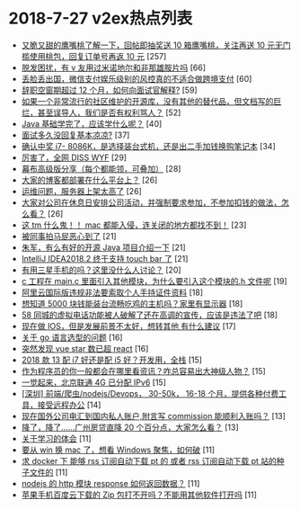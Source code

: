 # 2018-7-27 v2ex热点列表

+ [又脆又甜的鹰嘴桃了解一下，回帖即抽奖送 10 箱鹰嘴桃，关注再送 10 元无门槛使用桃包，回复订单号再返 10 元](https://www.v2ex.com/t/474644#reply257) [257]
+ [脱发困扰，有 v 友用过米诺地尔和非那雄胺片吗](https://www.v2ex.com/t/474573#reply66) [66]
+ [丢脸丢出国，微信支付娱乐级别的风控真的不适合做跨境支付](https://www.v2ex.com/t/474546#reply60) [60]
+ [辞职空窗期超过 12 个月，如何向面试官解释?](https://www.v2ex.com/t/474588#reply59) [59]
+ [如果一个非常流行的社区维护的开源库，没有其他的替代品，但文档写的巨烂，甚至误导人，我们是否有权利骂人？](https://www.v2ex.com/t/474593#reply52) [52]
+ [Java 基础学完了，应该学什么呢？](https://www.v2ex.com/t/474548#reply40) [40]
+ [面试多久没回复基本凉凉?](https://www.v2ex.com/t/474586#reply37) [37]
+ [确认中奖 i7- 8086K，是选择装台式机，还是出二手加钱换购笔记本](https://www.v2ex.com/t/474597#reply34) [34]
+ [厉害了，全网 DISS WYF](https://www.v2ex.com/t/474642#reply29) [29]
+ [幕布高级版分享（每个都能领，可叠加）](https://www.v2ex.com/t/474552#reply28) [28]
+ [大家的博客都部署在什么平台上？](https://www.v2ex.com/t/474630#reply26) [26]
+ [运维问题，服务器上架太高了](https://www.v2ex.com/t/474680#reply26) [26]
+ [大家对公司在休息日安排公司活动，并强制要求参加，不参加扣钱的做法，怎么看？](https://www.v2ex.com/t/474561#reply26) [26]
+ [这 tm 什么鬼！！ mac 都能入侵，连关闭的地方都找不到！](https://www.v2ex.com/t/474594#reply23) [23]
+ [被同事拍马屁恶心到了](https://www.v2ex.com/t/474648#reply21) [21]
+ [朱军，有么有好的开源 Java 项目介绍一下](https://www.v2ex.com/t/474563#reply21) [21]
+ [IntelliJ IDEA2018.2 终于支持 touch bar 了](https://www.v2ex.com/t/474614#reply21) [21]
+ [有用三星手机的吗？这里没什么人讨论？](https://www.v2ex.com/t/474652#reply20) [20]
+ [c 工程在 main.c 里面引入其他模块，为什么要引入这个模块的.h 文件呢](https://www.v2ex.com/t/474567#reply19) [19]
+ [阿里云国际版违规非法要索取个人手持证件资料](https://www.v2ex.com/t/474664#reply18) [18]
+ [想知道 5000 块钱能装台流畅吃鸡的主机吗？家里有显示器](https://www.v2ex.com/t/474575#reply18) [18]
+ [58 同城的虚拟电话功能被人破解了还在高调的宣传，应该是违法了吧](https://www.v2ex.com/t/474608#reply18) [18]
+ [现在做 IOS，但是发展前景不太好，想转其他 有什么建议](https://www.v2ex.com/t/474629#reply17) [17]
+ [关于 go 语言选型的问题](https://www.v2ex.com/t/474564#reply16) [16]
+ [突然发现 vue star 数已超 react](https://www.v2ex.com/t/474595#reply16) [16]
+ [2018 款 13 配 i7 好还是配 i5 好？开发用，全栈](https://www.v2ex.com/t/474636#reply15) [15]
+ [作为程序员的你一般都会在哪里看资讯？咋总容易出大神级人物？](https://www.v2ex.com/t/474565#reply15) [15]
+ [一觉起来，北京联通 4G 已分配 IPv6](https://www.v2ex.com/t/474619#reply15) [15]
+ [[深圳] 前端/爬虫/nodejs/Devops， 30-50k， 16-18 个月，提供各种付费工具，接受远程办公](https://www.v2ex.com/t/474604#reply14) [14]
+ [现在国外公司电汇到国内私人账户,附言写 commission 能顺利入账吗？](https://www.v2ex.com/t/474542#reply13) [13]
+ [降了，降了……广州房贷直降 20 个百分点，大家怎么看？](https://www.v2ex.com/t/474559#reply13) [13]
+ [关于学习的体会](https://www.v2ex.com/t/474625#reply11) [11]
+ [要从 win 换 mac 了，想看 Windows 聚焦，如何破](https://www.v2ex.com/t/474632#reply11) [11]
+ [求 docker 下 能够 rss 订阅自动下载 pt 的 或者 rss 订阅自动下载 pt 站的种子文件的](https://www.v2ex.com/t/474554#reply11) [11]
+ [nodejs 的 http 模块 response 如何返回数据？](https://www.v2ex.com/t/474557#reply11) [11]
+ [苹果手机百度云下载的 Zip 包打不开吗？不能用其他软件打开吗](https://www.v2ex.com/t/474566#reply11) [11]
